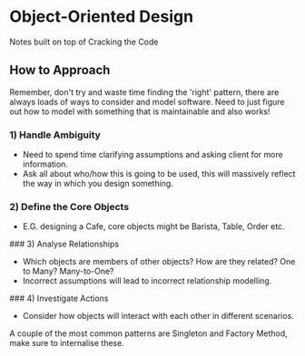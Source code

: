# Object-Oriented Design

Notes built on top of Cracking the Code

## How to Approach
Remember, don't try and waste time finding the 'right' pattern, there are always loads of ways to consider and model software. Need to just figure out how to model with something that is maintainable and also works!

### 1) Handle Ambiguity
- Need to spend time clarifying assumptions and asking client for more information.
- Ask all about who/how this is going to be used, this will massively reflect the way in which you design something.

### 2) Define the Core Objects
- E.G. designing a Cafe, core objects might be Barista, Table, Order etc.

### 3) Analyse Relationships
- Which objects are members of other objects? How are they related? One to Many? Many-to-One?
- Incorrect assumptions will lead to incorrect relationship modelling.

### 4) Investigate Actions
- Consider how objects will interact with each other in different scenarios.

A couple of the most common patterns are Singleton and Factory Method, make sure to internalise these.
